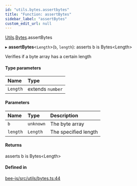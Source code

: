 ```yaml
---
id: "utils.bytes.assertbytes"
title: "Function: assertBytes"
sidebar_label: "assertBytes"
custom_edit_url: null
---
```


[Utils](../modules/utils.md).[Bytes](../modules/utils.bytes.md).assertBytes

▸ **assertBytes**<`Length`\>(`b`, `length`): asserts b is Bytes<Length\>

Verifies if a byte array has a certain length

#### Type parameters

| Name | Type |
| :------ | :------ |
| `Length` | extends `number` |

#### Parameters

| Name | Type | Description |
| :------ | :------ | :------ |
| `b` | `unknown` | The byte array |
| `length` | `Length` | The specified length |

#### Returns

asserts b is Bytes<Length\>

#### Defined in

[bee-js/src/utils/bytes.ts:44](https://github.com/ethersphere/bee-js/blob/6f227e1/src/utils/bytes.ts#L44)
